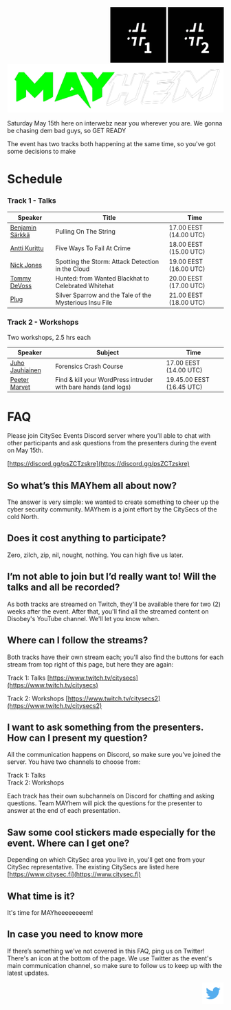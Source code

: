 <div style="display: flex; justify-content:flex-end; float:right">
<div style="text-align: center">
<a href="https://www.twitch.tv/citysecs" noopener noreferrer target="_blank">
<img src="pics/citysec_1.png" width=130 alt="Talks - stream" title="Talks - stream"/></a>
<a href="https://www.twitch.tv/citysecs2" noopener noreferrer target="_blank">
<img src="pics/citysec_2.png" width=130 alt="Workshops - stream" title="Workshops - stream"/></a></div>
</div>

![MAYhem](pics/Green-bg-removed.png)

Saturday May 15th here on interwebz near you wherever you are. We gonna be chasing dem bad guys, so GET READY

The event has two tracks both happening at the same time, so you've got some decisions to make


# Schedule



### Track 1 - Talks

| Speaker | Title| Time
| --- | --- | --- |
| [Benjamin Särkkä](speakers#benjamin-särkkä) | Pulling On The String | 17.00 EEST (14.00 UTC) |
| [Antti Kurittu](speakers#antti-kurittu) | Five Ways To Fail At Crime | 18.00 EEST (15.00 UTC) |
| [Nick Jones](speakers#nick-jones) | Spotting the Storm: Attack Detection in the Cloud | 19.00 EEST (16.00 UTC) |
| [Tommy DeVoss](speakers#tommy-devoss) | Hunted: from Wanted Blackhat to Celebrated Whitehat | 20.00 EEST (17.00 UTC) |
| [Plug](speakers#plug) | Silver Sparrow and the Tale of the Mysterious Insu File | 21.00 EEST (18.00 UTC)  |



### Track 2 - Workshops

Two workshops, 2.5 hrs each

| Speaker | Subject | Time
| --- | --- | --- |
| [Juho Jauhiainen](speakers#juho-jauhiainen) | Forensics Crash Course | 17.00 EEST (14.00 UTC) |
| [Peeter Marvet](speakers#peeter-marvet)| Find & kill your WordPress intruder with bare hands (and logs) | 19.45.00 EEST (16.45 UTC) |

# FAQ

Please join CitySec Events Discord server where you’ll able to chat with other participants and ask questions from the presenters during the event on May 15th.

[https://discord.gg/psZCTzskre](https://discord.gg/psZCTzskre)

## So what’s this MAYhem all about now?
The answer is very simple: we wanted to create something to cheer up the cyber security
community. MAYhem is a joint effort by the CitySecs of the cold North.

## Does it cost anything to participate?
Zero, zilch, zip, nil, nought, nothing. You can high five us later.

## I’m not able to join but I’d really want to! Will the talks and all be recorded?

As both tracks are streamed on Twitch, they'll be available there for two (2) weeks after the event. After that, you'll find all the streamed content on Disobey's YouTube channel. We'll let you know when.

## Where can I follow the streams?

Both tracks have their own stream each; you'll also find the buttons for each stream from top right of this page, but here they are again:

Track 1: Talks [https://www.twitch.tv/citysecs](https://www.twitch.tv/citysecs)

Track 2: Workshops [https://www.twitch.tv/citysecs2](https://www.twitch.tv/citysecs2)

## I want to ask something from the presenters. How can I present my question?

All the communication happens on Discord, so make sure you’ve joined the server. You have two channels to choose from:

Track 1: Talks  
Track 2: Workshops

Each track has their own subchannels on Discord for chatting and asking questions. Team MAYhem will pick the questions for the presenter to answer at the end of each presentation.

## Saw some cool stickers made especially for the event. Where can I get one?

Depending on which CitySec area you live in, you'll get one from your CitySec representative. The existing CitySecs are listed here [https://www.citysec.fi](https://www.citysec.fi)


## What time is it?

It's time for MAYheeeeeeeem! 

## In case you need to know more

If there’s something we’ve not covered in this FAQ, ping us on Twitter! There's an icon at the bottom of the page.
We use Twitter as the event's main communication channel, so make sure to follow us to keep up with the latest updates.


<div style="width: 100%; text-align: right">
<a href="https://twitter.com/citysecs/"><img src="pics/twitter.png" height="50"/></a>
</div>
